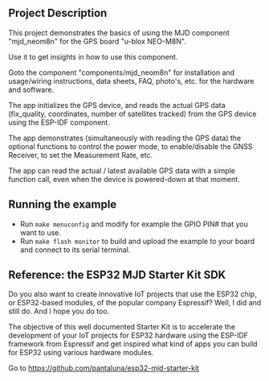 ## Project Description
This project demonstrates the basics of using the MJD component "mjd_neom8n" for the GPS board "u-blox NEO-M8N".

Use it to get insights in how to use this component.

Goto the component "components/mjd_neom8n" for installation and usage/wiring instructions, data sheets, FAQ, photo's, etc. for the hardware and software.

The app initializes the GPS device, and reads the actual GPS data (fix_quality, coordinates, number of satellites tracked) from the GPS device using the ESP-IDF component.

The app demonstrates (simultaneously with reading the GPS data) the optional functions to control the power mode, to enable/disable the GNSS Receiver, to set the Measurement Rate, etc.

The app can read the actual / latest available GPS data with a simple function call, even when the device is powered-down at that moment.

## Running the example
- Run `make menuconfig` and modify for example the GPIO PIN# that you want to use.
- Run `make flash monitor` to build and upload the example to your board and connect to its serial terminal.



## Reference: the ESP32 MJD Starter Kit SDK

Do you also want to create innovative IoT projects that use the ESP32 chip, or ESP32-based modules, of the popular company Espressif? Well, I did and still do. And I hope you do too.

The objective of this well documented Starter Kit is to accelerate the development of your IoT projects for ESP32 hardware using the ESP-IDF framework from Espressif and get inspired what kind of apps you can build for ESP32 using various hardware modules.

Go to https://github.com/pantaluna/esp32-mjd-starter-kit

